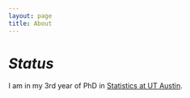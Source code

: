 ```yaml
---
layout: page
title: About
---
```


# *Status*

I am in my 3rd year of PhD in <a target="_blank" href="https://stat.utexas.edu"> Statistics at UT Austin</a>.

